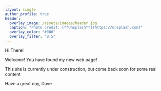 ```yaml
---
layout: single
author_profile: true
header:
  overlay_image: /assets/images/header.jpg
  caption: "Photo credit: [**Unsplash**](https://unsplash.com)"
  overlay_color: "#000"
  overlay_filter: "0.5"
---
```

Hi There!

Welcome! You have found my new web page!

This site is currently under construction, but come back soon for some real content

Have a great day,
Dave
